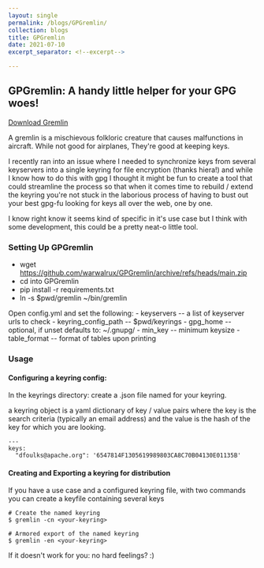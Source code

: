 ```yaml
---
layout: single
permalink: /blogs/GPGremlin/
collection: blogs
title: GPGremlin
date: 2021-07-10
excerpt_separator: <!--excerpt-->

---
```

## GPGremlin: A handy little helper for your GPG woes!
<!--excerpt-->

[Download Gremlin](https://github.com/warwalrux/GPGremlin/archive/refs/heads/main.zip)

A gremlin is a mischievous folkloric creature that causes malfunctions in aircraft. While not good for airplanes, They're good at keeping keys.

I recently ran into an issue where I needed to synchronize keys from several keyservers into a single keyring for file encryption (thanks hiera!) 
and while I know how to do this with gpg I thought it might be fun to create a tool that could streamline the process so that when it comes time
to rebuild / extend the keyring you're not stuck in the laborious process of having to bust out your best gpg-fu looking for keys all over the web,
one by one.

I know right know it seems kind of specific in it's use case but I think with some development, this could be a pretty neat-o little tool.

### Setting Up GPGremlin

  * wget https://github.com/warwalrux/GPGremlin/archive/refs/heads/main.zip
  * cd into GPGremlin
  * pip install -r requirements.txt
  * ln -s $pwd/gremlin ~/bin/gremlin

Open config.yml and set the following:
    - keyservers            -- a list of keyserver urls to check
    - keyring_config_path   -- $pwd/keyrings
    - gpg_home              -- optional, if unset defaults to: ~/.gnupg/
    - min_key               -- minimum keysize
    - table_format          -- format of tables upon printing

### Usage

#### Configuring a keyring config:

In the keyrings directory: create a .json file named for your keyring. 

a keyring object is a yaml dictionary of key / value pairs where the key
is the search criteria (typically an email address) and the value is the
hash of the key for which you are looking.

```
---
keys:
  "dfoulks@apache.org": '6547814F1305619989803CA8C70B04130E01135B'
```

#### Creating and Exporting a keyring for distribution

If you have a use case and a configured keyring file, with two commands you can
create a keyfile containing several keys

```
# Create the named keyring
$ gremlin -cn <your-keyring>

# Armored export of the named keyring
$ gremlin -en <your-keyring>
```

If it doesn't work for you: no hard feelings? :)
